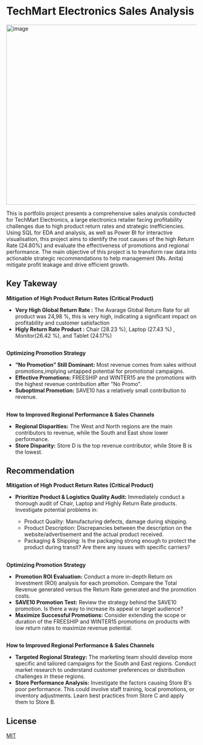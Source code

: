 # TechMart Electronics Sales Analysis

<img width="853" height="477" alt="image" src="https://github.com/user-attachments/assets/da1b27d5-f7c3-4945-85cd-410dd22c014c" />

This is portfolio project presents a comprehensive sales analysis conducted for TechMart Electronics, a large electronics retailer facing profitability challenges due to high product return rates and strategic inefficiencies. Using SQL for EDA and analysis, as well as Power BI for interactive visualisation, this project aims to identify the root causes of the high Return Rate (24.80%) and evaluate the effectiveness of promotions and regional performance. The main objective of this project is to transform raw data into actionable strategic recommendations to help management (Ms. Anita) mitigate profit leakage and drive efficient growth.

## Key Takeway 

**Mitigation of High Product Return Rates (Critical Product)**

- **Very High Global Return Rate :** The Avarage Global Return Rate for all product was 24,98 %, this is very high, indicating a significant impact on profitability and customer satisfaction 
- **Higly Return Rate Product :** Chair (28.23 %), Laptop (27.43 %) , Monitor(26.42 %), and Tablet (24.17%) 
##

**Optimizing Promotion Strategy**

- **“No Promotion” Still Dominant:** Most revenue comes from sales without promotions,implying untapped potential for promotional campaigns.
- **Effective Promotions:** FREESHIP and WINTER15 are the promotions with the highest revenue contribution after "No Promo".
- **Suboptimal Promotion:** SAVE10 has a relatively small contribution to revenue.
##

**How to Improved Regional Performance & Sales Channels**
- **Regional Disparities:** The West and North regions are the main contributors to revenue, while the South and East show lower performance.
- **Store Disparity:** Store D is the top revenue contributor, while Store B is the lowest.



## Recommendation
**Mitigation of High Product Return Rates (Critical Product)** 

* **Prioritize Product & Logistics Quality Audit:** Immediately conduct a thorough audit of Chair, Laptop and Highly Return Rate  products. Investigate potential problems in:

   * Product Quality: Manufacturing defects, damage during shipping.
   *  Product Description: Discrepancies between the description on the website/advertisement and the actual product received.
   * Packaging & Shipping: Is the packaging strong enough to protect the product during transit? Are there any issues with specific carriers?

##
**Optimizing Promotion Strategy**

- **Promotion ROI Evaluation:** Conduct a more in-depth Return on Investment (ROI) analysis for each promotion. Compare the Total Revenue generated versus the Return Rate generated and the promotion costs.
- **SAVE10 Promotion Test:** Review the strategy behind the SAVE10 promotion. Is there a way to increase its appeal or target audience?
- **Maximize Successful Promotions:** Consider extending the scope or duration of the FREESHIP and WINTER15 promotions on products with low return rates to maximize revenue potential.

##
**How to Improved Regional Performance & Sales Channels**

- **Targeted Regional Strategy:** The marketing team should develop more specific and tailored campaigns for the South and East regions. Conduct market research to understand customer preferences or distribution challenges in these regions.
- **Store Performance Analysis:** Investigate the factors causing Store B's poor performance. This could involve staff training, local promotions, or inventory adjustments. Learn best practices from Store C and apply them to Store B.



## License

[MIT](https://choosealicense.com/licenses/mit/)
